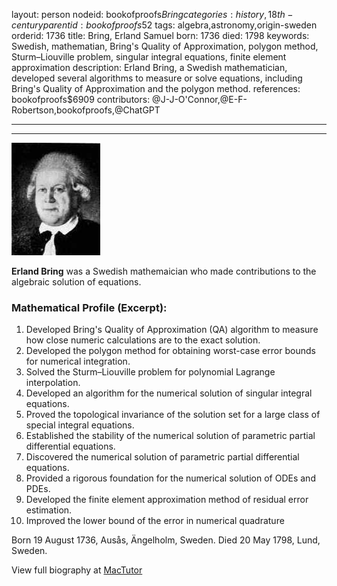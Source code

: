 layout: person
nodeid: bookofproofs$Bring
categories: history,18th-century
parentid: bookofproofs$52
tags: algebra,astronomy,origin-sweden
orderid: 1736
title: Bring, Erland Samuel
born: 1736
died: 1798
keywords: Swedish, mathematian, Bring's Quality of Approximation, polygon method, Sturm–Liouville problem, singular integral equations, finite element approximation
description: Erland Bring, a Swedish mathematician, developed several algorithms to measure or solve equations, including Bring's Quality of Approximation and the polygon method.
references: bookofproofs$6909
contributors: @J-J-O'Connor,@E-F-Robertson,bookofproofs,@ChatGPT

---



---

![Bring.jpg](https://github.com/bookofproofs/bookofproofs.github.io/blob/main/_sources/_assets/images/portraits/Bring.jpg?raw=true)

**Erland Bring** was a Swedish mathemaician who made contributions to the algebraic solution of equations.

### Mathematical Profile (Excerpt):
1. Developed Bring's Quality of Approximation (QA) algorithm to measure how close numeric calculations are to the exact solution.
2. Developed the polygon method for obtaining worst-case error bounds for numerical integration.
3. Solved the Sturm–Liouville problem for polynomial Lagrange interpolation.
4. Developed an algorithm for the numerical solution of singular integral equations.
5. Proved the topological invariance of the solution set for a large class of special integral equations.
6. Established the stability of the numerical solution of parametric partial differential equations.
7. Discovered the numerical solution of parametric partial differential equations.
8. Provided a rigorous foundation for the numerical solution of ODEs and PDEs.
9. Developed the finite element approximation method of residual error estimation.
10. Improved the lower bound of the error in numerical quadrature

Born 19 August 1736, Ausås, Ängelholm, Sweden. Died 20 May 1798, Lund, Sweden.

View full biography at [MacTutor](https://mathshistory.st-andrews.ac.uk/Biographies/Bring/)
